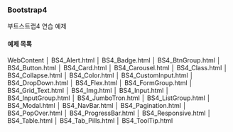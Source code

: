 ### Bootstrap4
부트스트랩4 연습 예제 

#### 예제 목록
  WebContent
      │  BS4_Alert.html
      │  BS4_Badge.html
      │  BS4_BtnGroup.html
      │  BS4_Button.html
      │  BS4_Card.html
      │  BS4_Carousel.html
      │  BS4_Class.html
      │  BS4_Collapse.html
      │  BS4_Color.html
      │  BS4_CustomInput.html
      │  BS4_DropDown.html
      │  BS4_Flex.html
      │  BS4_FormGroup.html
      │  BS4_Grid_Text.html
      │  BS4_Img.html
      │  BS4_Input.html
      │  BS4_InputGroup.html
      │  BS4_JumboTron.html
      │  BS4_ListGroup.html
      │  BS4_Modal.html
      │  BS4_NavBar.html
      │  BS4_Pagination.html
      │  BS4_PopOver.html
      │  BS4_ProgressBar.html
      │  BS4_Responsive.html
      │  BS4_Table.html
      │  BS4_Tab_Pills.html
      │  BS4_ToolTip.html
